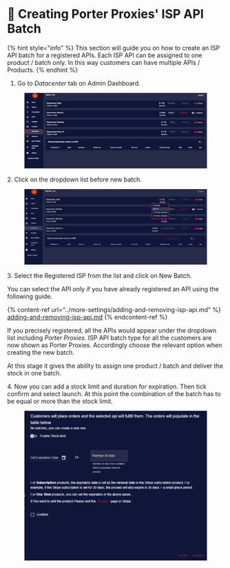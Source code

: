 # 🔱 Creating Porter Proxies' ISP API Batch

{% hint style="info" %}
This section will guide you on how to create an ISP API batch for a registered APIs. Each ISP API can be assigned to one product / batch only. In this way customers can have multiple APIs / Products. &#x20;
{% endhint %}

1. Go to _Datacenter_ tab on Admin Dashboard.

<figure><img src="../.gitbook/assets/5 (9).png" alt=""><figcaption></figcaption></figure>

2\. Click on the dropdown list before new batch.

<figure><img src="../.gitbook/assets/x (1).png" alt=""><figcaption></figcaption></figure>

3\. Select the Registered ISP from the list and click on New Batch.&#x20;

You can select the API only if you have already registered an API using the following guide.&#x20;

{% content-ref url="../more-settings/adding-and-removing-isp-api.md" %}
[adding-and-removing-isp-api.md](../more-settings/adding-and-removing-isp-api.md)
{% endcontent-ref %}

If you precisely registered, all the APIs would appear under the dropdown list including _Porter Proxies_. ISP API batch type for all the customers are now shown as Porter Proxies. Accordingly choose the relevant option when creating the new batch.

At this stage it gives the ability to assign one product / batch and deliver the stock in one batch.

4\. Now you can add a stock limit and duration for expiration. Then tick confirm and select launch. At this point the combination of the batch has to be equal or more than the stock limit.

<figure><img src="../.gitbook/assets/z (1).png" alt=""><figcaption></figcaption></figure>
